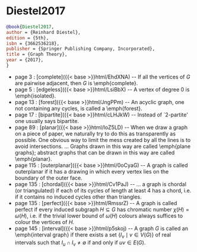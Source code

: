 # Diestel2017

```bibtex
@book{Diestel2017,
author = {Reinhard Diestel},
edition = {5th},
isbn = {3662536218},
publisher = {Springer Publishing Company, Incorporated},
title = {Graph Theory},
year = {2017},
}
```
* page 3 : [complete]({{< base >}}html/EhdXNA) -- If all the vertices of $G$ are pairwise adjacent, then $G$ is \emph{complete}.
* page 5 : [edgeless]({{< base >}}html/LsiBbX) -- A vertex of degree $0$ is \emph{isolated}.
* page 13 : [forest]({{< base >}}html/JngPPm) -- An acyclic graph, one not containing any cycles, is called a \emph{forest}.
* page 17 : [bipartite]({{< base >}}html/cLHJkW) -- Instead of `2-partite' one usually says bipartite.
* page 89 : [planar]({{< base >}}html/loZ5LD) -- When we draw a graph on a piece of paper, we naturally try to do this as transparently as possible. One obvious way to limit the mess created by all the lines is to avoid intersections. ... Graphs drawn in this way are called \emph{plane graphs}; abstract graphs that can be drawn in this way are called \emph{planar}.
* page 115 : [outerplanar]({{< base >}}html/0oCyaG) -- A graph is called outerplanar if it has a drawing in which every vertex lies on the boundary of the outer face.
* page 135 : [chordal]({{< base >}}html/Cv1PaJ) -- ... a graph is chordal (or triangulated) if each of its cycles of length at least $4$ has a chord, i.e. if it contains no induced cycles other than triangles.
* page 135 : [perfect]({{< base >}}html/RmssrZ) -- A graph is called perfect if every induced subgraph $H \subseteq G$ has chromatic number $\chi(H)=\omega(H)$, i.e. if the trivial lower bound of $\omega(H)$ colours always suffices to colour the vertices of $H$.
* page 145 : [interval]({{< base >}}html/p5skoj) -- A graph $G$ is called an \emph{interval graph} if there exists a set $\{ I_v \mid v \in V(G) \}$ of real intervals such that $I_u \cap I_v \ne \emptyset$ if and only if $uv \in E(G)$.